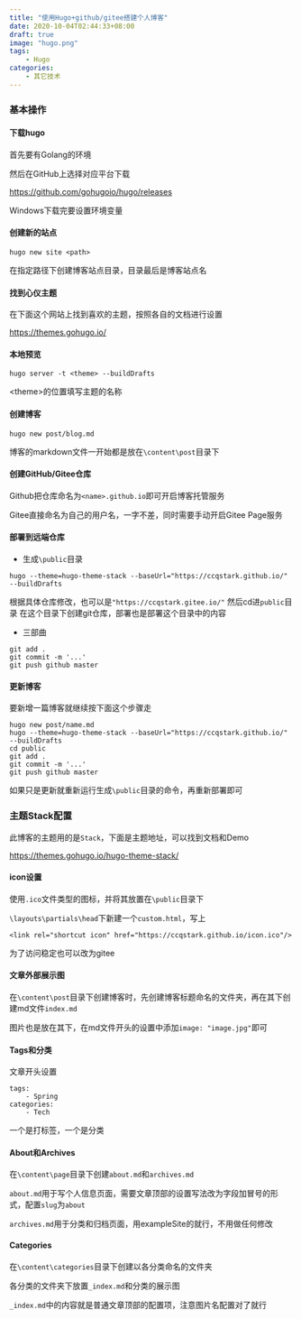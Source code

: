 ```yaml
---
title: "使用Hugo+github/gitee搭建个人博客"
date: 2020-10-04T02:44:33+08:00
draft: true
image: "hugo.png"
tags:
    - Hugo
categories:
    - 其它技术
---
```


### 基本操作

#### 下载hugo

首先要有Golang的环境

然后在GitHub上选择对应平台下载

https://github.com/gohugoio/hugo/releases

Windows下载完要设置环境变量


#### 创建新的站点

`hugo new site <path> `

在指定路径下创建博客站点目录，目录最后是博客站点名


#### 找到心仪主题

在下面这个网站上找到喜欢的主题，按照各自的文档进行设置

https://themes.gohugo.io/


#### 本地预览

```shell
hugo server -t <theme> --buildDrafts
```
\<theme\>的位置填写主题的名称



#### 创建博客

```shell
hugo new post/blog.md
```

博客的markdown文件一开始都是放在`\content\post`目录下


#### 创建GitHub/Gitee仓库

Github把仓库命名为`<name>.github.io`即可开启博客托管服务

Gitee直接命名为自己的用户名，一字不差，同时需要手动开启Gitee Page服务


#### 部署到远端仓库

* 生成`\public`目录

```shell
hugo --theme=hugo-theme-stack --baseUrl="https://ccqstark.github.io/" --buildDrafts
```

根据具体仓库修改，也可以是`"https://ccqstark.gitee.io/"`
然后cd进`public`目录
在这个目录下创建git仓库，部署也是部署这个目录中的内容

* 三部曲

```shell
git add .
git commit -m '...'
git push github master
```


#### 更新博客

要新增一篇博客就继续按下面这个步骤走

```shell
hugo new post/name.md
hugo --theme=hugo-theme-stack --baseUrl="https://ccqstark.github.io/" --buildDrafts
cd public
git add .
git commit -m '...'
git push github master
```

如果只是更新就重新运行生成`\public`目录的命令，再重新部署即可


### 主题Stack配置

此博客的主题用的是`Stack`，下面是主题地址，可以找到文档和Demo

https://themes.gohugo.io/hugo-theme-stack/


#### icon设置

使用`.ico`文件类型的图标，并将其放置在`\public`目录下

`\layouts\partials\head`下新建一个`custom.html`，写上

```shell
<link rel="shortcut icon" href="https://ccqstark.github.io/icon.ico"/>
```

为了访问稳定也可以改为gitee


#### 文章外部展示图

在`\content\post`目录下创建博客时，先创建博客标题命名的文件夹，再在其下创建md文件`index.md`

图片也是放在其下，在md文件开头的设置中添加`image: "image.jpg"`即可


#### Tags和分类

文章开头设置

```
tags:
    - Spring
categories:
    - Tech
```

一个是打标签，一个是分类


#### About和Archives

在`\content\page`目录下创建`about.md`和`archives.md`

`about.md`用于写个人信息页面，需要文章顶部的设置写法改为字段加冒号的形式，配置`slug`为`about`

`archives.md`用于分类和归档页面，用exampleSite的就行，不用做任何修改


#### Categories

在`\content\categories`目录下创建以各分类命名的文件夹

各分类的文件夹下放置`_index.md`和分类的展示图

`_index.md`中的内容就是普通文章顶部的配置项，注意图片名配置对了就行





